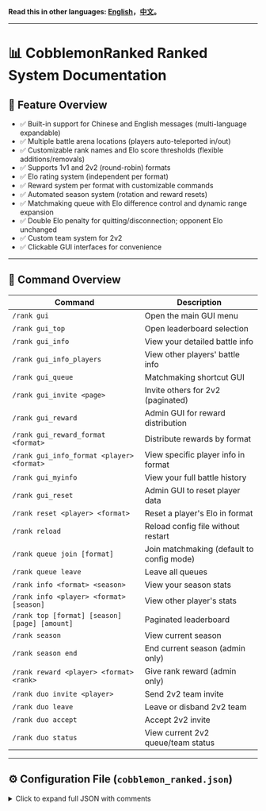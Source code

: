 **Read this in other languages: [English](README.md)，[中文](README_zh.md)。**

---

# 📊 CobblemonRanked Ranked System Documentation

## 🎯 Feature Overview

- ✅ Built-in support for Chinese and English messages (multi-language expandable)
- ✅ Multiple battle arena locations (players auto-teleported in/out)
- ✅ Customizable rank names and Elo score thresholds (flexible additions/removals)
- ✅ Supports 1v1 and 2v2 (round-robin) formats
- ✅ Elo rating system (independent per format)
- ✅ Reward system per format with customizable commands
- ✅ Automated season system (rotation and reward resets)
- ✅ Matchmaking queue with Elo difference control and dynamic range expansion
- ✅ Double Elo penalty for quitting/disconnection; opponent Elo unchanged
- ✅ Custom team system for 2v2
- ✅ Clickable GUI interfaces for convenience

---

## 📌 Command Overview

| Command | Description |
|--------|-------------|
| `/rank gui` | Open the main GUI menu |
| `/rank gui_top` | Open leaderboard selection |
| `/rank gui_info` | View your detailed battle info |
| `/rank gui_info_players` | View other players' battle info |
| `/rank gui_queue` | Matchmaking shortcut GUI |
| `/rank gui_invite <page>` | Invite others for 2v2 (paginated) |
| `/rank gui_reward` | Admin GUI for reward distribution |
| `/rank gui_reward_format <format>` | Distribute rewards by format |
| `/rank gui_info_format <player> <format>` | View specific player info in format |
| `/rank gui_myinfo` | View your full battle history |
| `/rank gui_reset` | Admin GUI to reset player data |
| `/rank reset <player> <format>` | Reset a player's Elo in format |
| `/rank reload` | Reload config file without restart |
| `/rank queue join [format]` | Join matchmaking (default to config mode) |
| `/rank queue leave` | Leave all queues |
| `/rank info <format> <season>` | View your season stats |
| `/rank info <player> <format> [season]` | View other player's stats |
| `/rank top [format] [season] [page] [amount]` | Paginated leaderboard |
| `/rank season` | View current season |
| `/rank season end` | End current season (admin only) |
| `/rank reward <player> <format> <rank>` | Give rank reward (admin only) |
| `/rank duo invite <player>` | Send 2v2 team invite |
| `/rank duo leave` | Leave or disband 2v2 team |
| `/rank duo accept` | Accept 2v2 invite |
| `/rank duo status` | View current 2v2 queue/team status |

---

## ⚙️ Configuration File (`cobblemon_ranked.json`)

<details>
<summary>Click to expand full JSON with comments</summary>

```json
{
  // Default language: 'en' (English), or 'zh' (Chinese)
  "defaultLang": "en",

  // Default battle format used when not specified
  "defaultFormat": "1v1",

  // Minimum number of Pokémon allowed in a team
  "minTeamSize": 1,

  // Maximum number of Pokémon allowed in a team
  "maxTeamSize": 6,

  // Max allowed Elo difference for matchmaking
  "maxEloDiff": 200,

  // Max time (seconds) before Elo diff expands
  "maxQueueTime": 300,

  // Max Elo range multiplier (scales with wait time)
  "maxEloMultiplier": 3.0,

  // Days per season before it resets
  "seasonDuration": 30,

  // Starting Elo for every new season
  "initialElo": 1000,

  // K-factor for Elo calculations (affects how much Elo changes)
  "eloKFactor": 32,

  // Lowest possible Elo score (floor)
  "minElo": 0,

  // List of banned Pokémon names
  "bannedPokemon": ["Mewtwo", "Arceus"],

  // Allowed match formats
  "allowedFormats": ["1v1", "2v2"],

  // Max Pokémon level allowed (0 = no limit)
  "maxLevel": 0,

  // Allow duplicate species in a team (e.g., two Pikachus)
  "allowDuplicateSpecies": false,

  // List of arena coordinates to teleport to after matching
  "battleArenas": [
    {
      "world": "minecraft:overworld",
      "playerPositions": [
        { "x": 0.0, "y": 70.0, "z": 0.0 },
        { "x": 10.0, "y": 70.0, "z": 0.0 },
        { "x": 0.0, "y": 70.0, "z": 10.0 },
        { "x": 10.0, "y": 70.0, "z": 10.0 }
      ]
    },
    {
      "world": "minecraft:overworld",
      "playerPositions": [
        { "x": 100.0, "y": 65.0, "z": 100.0 },
        { "x": 110.0, "y": 65.0, "z": 100.0 },
        { "x": 100.0, "y": 65.0, "z": 110.0 },
        { "x": 110.0, "y": 65.0, "z": 110.0 }
      ]
    }
  ],

  // Rank rewards per format (custom commands using {player})
  "rankRewards": {
    "1v1": {
      "Bronze": ["give {player} minecraft:apple 5"],
      "Silver": ["give {player} minecraft:golden_apple 3"],
      "Gold": [
        "give {player} minecraft:diamond 2",
        "give {player} minecraft:emerald 5"
      ],
      "Platinum": [
        "give {player} minecraft:diamond_block 1",
        "effect give {player} minecraft:strength 3600 1"
      ],
      "Diamond": [
        "give {player} minecraft:netherite_ingot 1",
        "give {player} minecraft:elytra 1"
      ],
      "Master": [
        "give {player} minecraft:netherite_block 2",
        "give {player} minecraft:totem_of_undying 1",
        "effect give {player} minecraft:resistance 7200 2"
      ]
    },
    "2v2": {
      "Bronze": ["give {player} minecraft:bread 5"],
      "Silver": ["give {player} minecraft:gold_nugget 10"],
      "Gold": ["give {player} minecraft:emerald 1"],
      "Platinum": ["give {player} minecraft:golden_apple 1"],
      "Diamond": ["give {player} minecraft:totem_of_undying 1"],
      "Master": ["give {player} minecraft:netherite_ingot 2"]
    }
  },

  // Elo thresholds for each rank (descending order)
  "rankTitles": {
    "3500": "Master",
    "3000": "Diamond",
    "2500": "Platinum",
    "2000": "Gold",
    "1500": "Silver",
    "0": "Bronze"
  }
}
